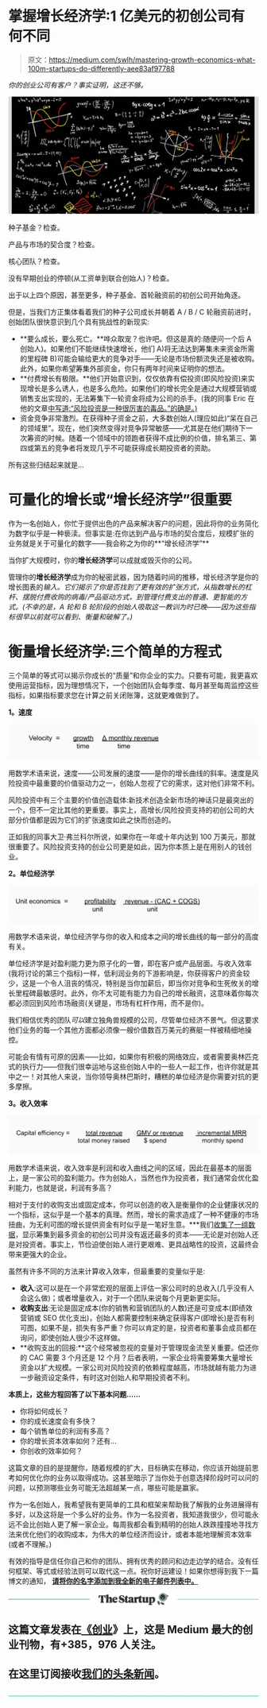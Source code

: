 # 掌握增长经济学:1 亿美元的初创公司有何不同

> 原文：<https://medium.com/swlh/mastering-growth-economics-what-100m-startups-do-differently-aee83af97788>

*你的创业公司有客户？事实证明，这还不够。*

![](img/3474874d4ff9d08cde9555ca90c13ab0.png)

种子基金？检查。

产品与市场的契合度？检查。

核心团队？检查。

没有早期创业的停顿(从工资单到联合创始人)？检查。

出于以上四个原因，甚至更多，种子基金、首轮融资前的初创公司开始角逐。

但是，当我们方正集体看着我们的种子公司成长并朝着 A / B / C 轮融资前进时，创始团队很快意识到几个具有挑战性的新现实:

*   **要么成长，要么死亡。**哗众取宠？也许吧。但这是真的:随便问一个后 A 创始人)。如果他们不能继续快速增长，他们 A)将无法达到筹集未来资金所需的里程碑 B)可能会输给更大的竞争对手——无论是市场份额流失还是被收购。此外，如果你希望筹集外部资金，你只有两年时间来证明你的想法。
*   **付费增长有极限。**他们开始意识到，仅仅依靠有偿投资(即风险投资)来实现增长是多么诱人，也是多么危险。如果他们的增长完全是通过大规模营销或销售支出实现的，无法筹集下一轮资金将成为公司的杀手。(我的同事 Eric 在他的文章[中写道:“风险投资是一种很厉害的毒品。”的确是。)](https://techcrunch.com/2016/09/16/venture-capital-is-a-hell-of-a-drug/)
*   资金竞争非常激烈。在获得种子资金之前，大多数创始人(理应如此)“呆在自己的领域里”。现在，他们突然变得对竞争异常敏感——尤其是在他们期待下一次筹资的时候。随着一个领域中的领跑者获得不成比例的价值，排名第三、第四或第五的竞争者将发现几乎不可能获得成长期投资者的资助。

所有这些归结起来就是…

# 可量化的增长或“增长经济学”很重要

作为一名创始人，你忙于提供出色的产品来解决客户的问题，因此将你的业务简化为数字似乎是一种亵渎。但事实是:在你达到产品与市场的契合度后，规模扩张的业务就是关于可量化的数字——我会称之为你的**“增长经济学”**

当你扩大规模时，你的**增长经济学**可以成就或毁灭你的公司。

管理你的**增长经济学**成为你的秘密武器，因为随着时间的推移，增长经济学是你的增长图表的*输入。它们揭示了你是否找到了更有效的扩张方式，从指数增长的杠杆、摆脱付费收购的病毒/产品驱动方式，到管理付费支出的普通、更智能的方式。(不幸的是，A 轮和 B 轮阶段的创始人吸取这一教训为时已晚——因为这些指标很早以前就可以看到、衡量和破解了。)*

# 衡量增长经济学:三个简单的方程式

三个简单的等式可以揭示你成长的“质量”和你企业的实力。只要有可能，我更喜欢使用运营指标，因为理想情况下，一个创始团队会每季度、每月甚至每周监控这些指标，如果指标要求您在计算之前关闭账簿，这就更难做到了。

**1。速度**

![](img/6ddca49e939a22191625e19d7819cd52.png)

用数学术语来说，速度——公司发展的速度——是你的增长曲线的斜率。速度是风险投资中最重要的价值驱动力之一，创始人忽视了它的需求，这对他们非常不利。

风险投资中有三个主要的价值创造载体:新技术创造全新市场的神话只是最突出的一个，但不一定比其他的更重要。事实上，高增长/风险投资支持的初创公司的大部分价值都是因为它们的扩张速度如此之快而创造的。

正如我的同事大卫·弗兰科尔所说，如果你在一年或十年内达到 100 万美元，那就很重要了。风险投资支持的创业公司更是如此，因为你本质上是在用别人的钱创业。

**2。单位经济学**

![](img/f6418a0f3cb182b88c18a5a41cc88e4b.png)

用数学术语来说，单位经济学与你的收入和成本之间的增长曲线的每一部分的高度有关。

单位经济学是对盈利能力更为原子化的一瞥，即在客户或产品层面。与收入效率(我将讨论的第三个指标)一样，低利润业务的下游影响是，你获得客户的资金较少，这是一个令人沮丧的情况，特别是当你加薪后，即当你对竞争和生死攸关的增长里程碑最敏感时。此外，你不太可能有能力为自己的增长融资，这意味着你每次都必须回到风险市场融资(关键是，市场有杠杆作用，而不是你)。

我们相信优秀的团队*可以*建立独角兽规模的公司，尽管单位经济不景气。但这要求他们业务的每一个其他方面都必须像一艘价值数百万美元的赛艇一样被精细地操控。

可能会有情有可原的因素——比如，如果你有积极的网络效应，或者需要奥林匹克式的执行力——但我们很幸运地与这些创始人中的一些人一起工作，也许你就是其中之一！对其他人来说，当你领导奥林巴斯时，糟糕的单位经济是你需要对抗的更多摩擦。

**3。收入效率**

![](img/16bb38dc234208d2d32602abb776e0e3.png)

用数学术语来说，收入效率是利润和收入曲线之间的区域，因此在最基本的层面上，是一家公司的盈利能力。作为创始人，当然也作为投资者，我们通常会优化盈利能力，也就是说，利润有多高？

相对于支付的收购支出或固定成本，你可以创造的收入是衡量你的企业健康状况的一个指标，这似乎是一个基本的真理。然而，增长的需求造成了一种不健康的市场扭曲，为无利可图的增长提供资金有时似乎是一笔好生意。***我们[收集了一组数据](https://techcrunch.com/2016/10/15/overdosing-on-vc-lessons-from-71-ipos/)，显示筹集到最多资金的初创公司并没有返还最多的资本——无论是对创始人还是对投资者。事实上，节俭迫使创始人进行更艰难、更具战略性的投资，这最终会带来更强大的企业。

虽然有许多不同的方法来计算收入效率，但最重要的变量似乎是:

*   **收入**:这可以是在一个非常宏观的层面上评估一家公司时的总收入(几乎没有人会这么做)；或者增量收入，对于一个团队来说每个月更新更实际。
*   **收购支出**:无论是固定成本(你的销售和营销团队的人数)还是可变成本(即绩效营销或 SEO 优化支出)，创始人都需要控制来确定获得客户(即增长)是否有利可图，如果不是，损失有多严重？你可以肯定的是，投资者和董事会成员都在询问，即使创始人很少不这样做。
*   **收购支出的回报:**这个经常被忽视的变量对于管理现金流至关重要。偿还你的 CAC 需要 3 个月还是 12 个月？后者表明，一家企业将需要筹集大量增长资金以扩大规模。一家公司对风险投资的依赖程度越高，市场就越有能力为进一步融资设定条件，有时这对创始人和早期投资者不利。

**本质上，这些方程回答了以下基本问题……**

*   你将如何成长？
*   你的成长速度会有多快？
*   每个销售单位的利润有多高？
*   你的增长资本效率如何？还有…
*   你创收的效率如何？

这篇文章的目的是提醒你，随着规模的扩大，目标确实在移动，你应该开始提前思考如何优化你的业务以取得成功。这甚至暗示了当你处于创意选择阶段时可以问的问题，以预测哪些业务可能无法超越某一点，哪些可能是赢家。

作为一名创始人，我希望我有更简单的工具和框架来帮助我了解我的业务进展得有多好，以及这将是一个多么好的业务。作为一名投资者，我知道我很少，但可能永远不会比创始人更了解一家企业。每周我都会看到精明的创始人跌跌撞撞地寻找方法来优化他们的收购成本，为伟大的单位经济而设计，或者本能地理解资本效率(或者不理解。)

有效的指导是信任你自己和你的团队、拥有优秀的顾问和边走边学的结合。没有任何框架、等式或经验法则可以取代这一点。祝你好运建设！如果你想得到我下一篇博文的通知， [**请将你的名字添加到我全新的电子邮件列表中。**](https://parul.substack.com/)

[![](img/308a8d84fb9b2fab43d66c117fcc4bb4.png)](https://medium.com/swlh)

## 这篇文章发表在[《创业](https://medium.com/swlh)》上，这是 Medium 最大的创业刊物，有+385，976 人关注。

## 在这里订阅接收[我们的头条新闻](http://growthsupply.com/the-startup-newsletter/)。

[![](img/b0164736ea17a63403e660de5dedf91a.png)](https://medium.com/swlh)